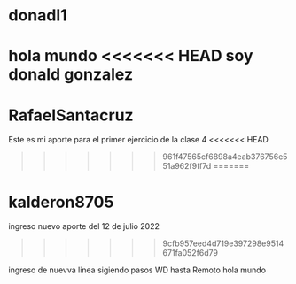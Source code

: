 # donadl1
hola mundo
<<<<<<< HEAD
soy donald gonzalez
=======
# RafaelSantacruz
Este es mi aporte para el primer ejercicio de la clase 4 
<<<<<<< HEAD
>>>>>>> 961f47565cf6898a4eab376756e551a962f9ff7d
=======
# kalderon8705
ingreso nuevo
aporte del 12 de julio 2022
>>>>>>> 9cfb957eed4d719e397298e9514671fa052f6d79

ingreso de nuevva linea sigiendo pasos WD hasta Remoto
hola mundo